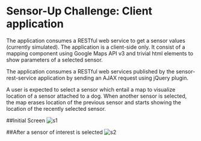 Sensor-Up Challenge: Client application
===============
The application consumes a RESTful web service to get a sensor values (currently simulated). The application is a client-side only. It consist of a mapping component using Google Maps API v3 and trivial html elements to show parameters of a selected sensor.

The application consumes a RESTful web services published by the sensor-rest-service application by sending an AJAX request using jQuery plugin. 

A user is expected to select a sensor which entail a map to visualize location of a sensor attached to a dog. When another sensor is selected, the map erases location of the previous sensor and starts showing the location of the recently selected sensor.

##Initial Screen
![s1](https://cloud.githubusercontent.com/assets/7506777/7259414/6520baee-e820-11e4-9cf9-5709e926a4df.png)

##After a sensor of interest is selected
![s2](https://cloud.githubusercontent.com/assets/7506777/7259415/6521e658-e820-11e4-8cf6-32a0ce613413.png)

